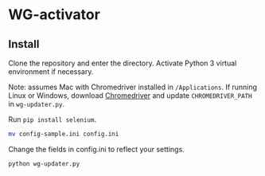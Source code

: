 WG-activator
============

## Install

Clone the repository and enter the directory. Activate Python 3 virtual environment if necessary.

Note: assumes Mac with Chromedriver installed in `/Applications`. If running Linux or Windows, download [Chromedriver](http://chromedriver.chromium.org/downloads) and update `CHROMEDRIVER_PATH` in `wg-updater.py`.

Run `pip install selenium`.

```bash
mv config-sample.ini config.ini
```

Change the fields in config.ini to reflect your settings.

```bash
python wg-updater.py
```
